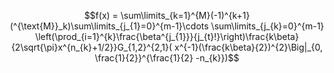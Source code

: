 $$f(x) = \sum\limits_{k=1}^{M}(-1)^{k+1}(^{\text{M}}_k)\sum\limits_{j_{1}=0}^{m-1}\cdots \sum\limits_{j_{k}=0}^{m-1} \left(\prod_{i=1}^{k}\frac{\beta^{j_{1}}}{j_{t}!}\right)\frac{k\beta}{2\sqrt{\pi}x^{n_{k}+1/2}}G_{1,2}^{2,1}( x^{-1}(\frac{k\beta}{2})^{2}\Big|_{0, \frac{1}{2}}^{\frac{1}{2} -n_{k}})$$
